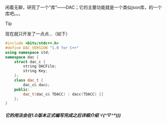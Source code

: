 闲着无聊，研究了一个“库”——DAC；它的主要功能就是一个类似json库，的一个库吧。。。
> [!TIP]
> 现在就只开发了一点点...（如下）
```cpp
#include <bits/stdc++.h>
#define DAC_VERSION "1.0 for C++"
using namespace std;
namespace dac {
	struct dac_c {
		string DACFile;
		string Key;
	};
	class dac_t {
		dac_c& dacc;
	public:
		dac_t(dac_c& TDACC) : dacc(TDACC) {}
	};
}
```
##### 它的用法会在1.0版本正式编写完成之后详细介绍ヾ(^▽^*)))
